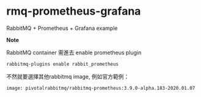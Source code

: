 # rmq-prometheus-grafana

RabbitMQ + Prometheus + Grafana example

**Note**

RabbitMQ container 需進去 enable prometheus plugin

``` bash
rabbitmq-plugins enable rabbit_prometheus
```

不然就要選擇其他rabbitmq image, 例如官方範例：

    image: pivotalrabbitmq/rabbitmq-prometheus:3.9.0-alpha.183-2020.01.07
